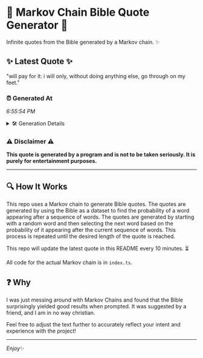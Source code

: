 # 📖 Markov Chain Bible Quote Generator 📖

Infinite quotes from the Bible generated by a Markov chain. ✨

## ✨ Latest Quote ✨
"will pay for it: i will only, without doing anything else, go through on my feet."

### ⏰ Generated At
*6:55:54 PM*

<details>
    <summary>🛠️ Generation Details</summary>
    <p>
        <strong>🌱 Seed:</strong> will<br>
        <strong>🔄 Iterations:</strong> 15<br>
        <strong>📜 Context History:</strong><br>[ will ]: pay<br>[ will, pay ]: for<br>[ will, pay, for ]: it:<br>[ will, pay, for, it: ]: i<br>[ will, pay, for, it:, i ]: will<br>[ will, pay, for, it:, i, will ]: only,<br>[ pay, for, it:, i, will, only, ]: without<br>[ for, it:, i, will, only,, without ]: doing<br>[ it:, i, will, only,, without, doing ]: anything<br>[ i, will, only,, without, doing, anything ]: else,<br>[ will, only,, without, doing, anything, else, ]: go<br>[ only,, without, doing, anything, else,, go ]: through<br>[ without, doing, anything, else,, go, through ]: on<br>[ doing, anything, else,, go, through, on ]: my<br>[ anything, else,, go, through, on, my ]: feet.<br>
    </p>
</details>

### ⚠️ Disclaimer ⚠️
**This quote is generated by a program and is not to be taken seriously. It is purely for entertainment purposes.**

---

## 🔍 How It Works

This repo uses a Markov chain to generate Bible quotes. The quotes are generated by using the Bible as a dataset to find the probability of a word appearing after a sequence of words. The quotes are generated by starting with a random word and then selecting the next word based on the probability of it appearing after the current sequence of words. This process is repeated until the desired length of the quote is reached.

This repo will update the latest quote in this README every 10 minutes. ⏳

All code for the actual Markov chain is in `index.ts`.

## ❓ Why

I was just messing around with Markov Chains and found that the Bible surprisingly yielded good results when prompted. 
It was suggested by a friend, and I am in no way christian.

Feel free to adjust the text further to accurately reflect your intent and experience with the project!

---

*Enjoy*✨
